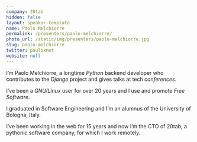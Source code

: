```yaml
---
company: 20tab
hidden: false
layout: speaker-template
name: Paolo Melchiorre
permalink: /presenters/paolo-melchiorre/
photo_url: /static/img/presenters/paolo-melchiorre.jpg
slug: paolo-melchiorre
twitter: pauloxnet
website: null
---
```


I’m Paolo Melchiorre, a longtime *Python* backend developer who contributes to the *Django* project and gives talks at tech *conferences*.

I’ve been a *GNU/Linux* user for over 20 years and I use and promote *Free Software*.

I graduated in Software Engineering and I’m an alumnus of the University of Bologna, Italy.

I’ve been working in the web for 15 years and now I’m the CTO of 20tab, a pythonic software company, for which I work remotely.
